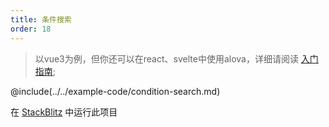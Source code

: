 ```yaml
---
title: 条件搜索
order: 18
---
```


> 以vue3为例，但你还可以在react、svelte中使用alova，详细请阅读 [入门指南](/zh/overview/);

@include(../../example-code/condition-search.md)

在 [StackBlitz](https://stackblitz.com/edit/alova-example-condition-search?file=src/App.vue) 中运行此项目